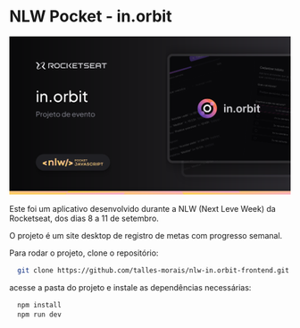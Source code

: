 # NLW Pocket - in.orbit

<img src="./public/cover.svg"/>

Este foi um aplicativo desenvolvido durante a NLW (Next Leve Week) da Rocketseat, dos dias 8 a 11 de setembro.

O projeto é um site desktop de registro de metas com progresso semanal.

Para rodar o projeto, clone o repositório:
```bash
  git clone https://github.com/talles-morais/nlw-in.orbit-frontend.git
```
acesse a pasta do projeto e instale as dependências necessárias:
```bash
  npm install
  npm run dev
```